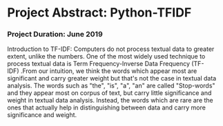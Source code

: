 # Project Abstract: Python-TFIDF
### Project Duration: June 2019
Introduction to TF-IDF: 
Computers do not process textual data to greater extent, unlike the numbers. One of the most widely used technique to process textual data is Term Frequency-Inverse Data Frequency (TF-IDF) .From our intuition, we think the words which appear most are significant and carry greater weight but that's not the case in textual data analysis. The words such as "the", "is", "a", "an" are called "Stop-words" and they appear most on corpus of text, but carry little significance and weight in textual data analysis. Instead, the words which are rare are the ones that actually help in distinguishing between data and carry more significance and weight.
